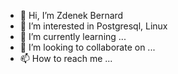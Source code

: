 - 👋 Hi, I’m Zdenek Bernard
- 👀 I’m interested in Postgresql, Linux
- 🌱 I’m currently learning ...
- 💞️ I’m looking to collaborate on ...
- 📫 How to reach me ...

<!---
ZBernard/ZBernard is a ✨ special ✨ repository because its `README.md` (this file) appears on your GitHub profile.
You can click the Preview link to take a look at your changes.
--->
